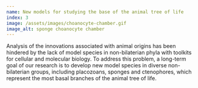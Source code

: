 ```yaml
---
name: New models for studying the base of the animal tree of life
index: 3
image: /assets/images/choanocyte-chamber.gif
image_alt: sponge choanocyte chamber
---
```


​Analysis of the innovations associated with animal origins has been hindered by the lack of model species in non-bilaterian phyla with toolkits for cellular and molecular biology. To address this problem, a long-term goal of our research is to develop new model species in diverse non-bilaterian groups, including placozoans, sponges and ctenophores, which represent the most basal branches of the animal tree of life.

